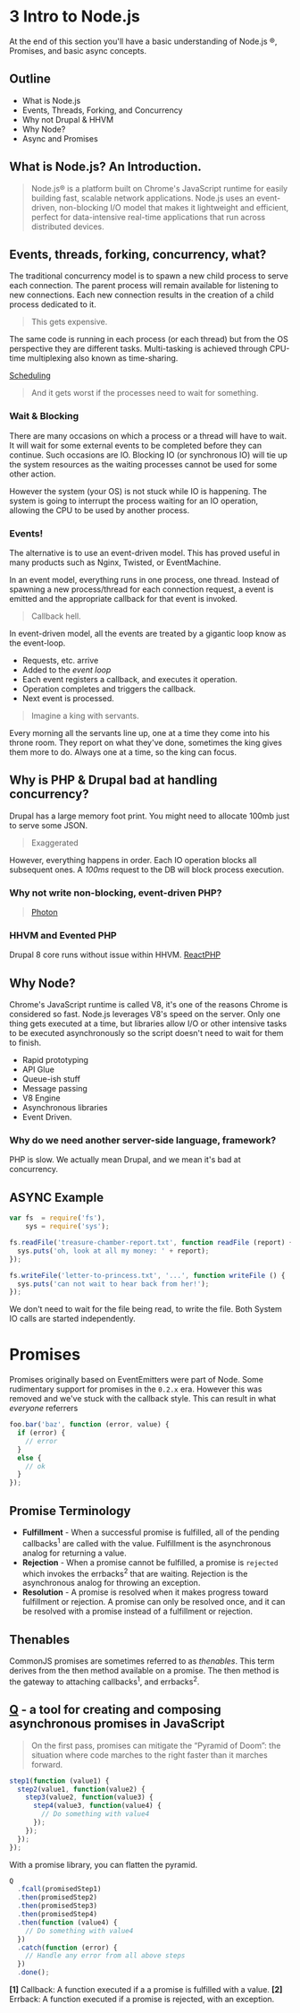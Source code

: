 # 3 Intro to Node.js

At the end of this section you'll have a basic understanding of Node.js ®, Promises, and basic async concepts.

## Outline

- What is Node.js
- Events, Threads, Forking, and Concurrency
- Why not Drupal & HHVM
- Why Node?
- Async and Promises

## What is Node.js? An Introduction.

> Node.js® is a platform built on Chrome's JavaScript runtime for easily building fast, scalable network applications. Node.js uses an event-driven, non-blocking I/O model that makes it lightweight and efficient, perfect for data-intensive real-time applications that run across distributed devices.

## Events, threads, forking, concurrency, what?

The traditional concurrency model is to spawn a new child process to serve each connection. The parent process will remain available for listening to new connections. Each new connection results in the creation of a child process dedicated to it.

> This gets expensive.

The same code is running in each process (or each thread) but from the OS perspective they are different tasks. Multi-tasking is achieved through CPU-time multiplexing also known as time-sharing.

[Scheduling](http://en.wikipedia.org/wiki/Scheduling_%28computing%29)

> And it gets worst if the processes need to wait for something.

### Wait & Blocking

There are many occasions on which a process or a thread will have to wait. It will wait for some external events to be completed before they can continue. Such occasions are IO. Blocking IO (or synchronous IO) will tie up the system resources as the waiting processes cannot be used for some other action.

However the system (your OS) is not stuck while IO is happening. The system is going to interrupt the process waiting for an IO operation, allowing the CPU to be used by another process.

### Events!

The alternative is to use an event-driven model. This has proved useful in many products such as Nginx, Twisted, or EventMachine.

In an event model, everything runs in one process, one thread. Instead of spawning a new process/thread for each connection request, a event is emitted and the appropriate callback for that event is invoked.

> Callback hell.

In event-driven model, all the events are treated by a gigantic loop know as the event-loop.

* Requests, etc. arrive
* Added to the _event loop_
* Each event registers a callback, and executes it operation. 
* Operation completes and triggers the callback. 
* Next event is processed.

> Imagine a king with servants.

Every morning all the servants line up, one at a time they come into his throne room. They report on what they've done, sometimes the king gives them more to do. Always one at a time, so the king can focus.

## Why is PHP & Drupal bad at handling concurrency?

Drupal has a large memory foot print. You might need to allocate 100mb just to serve some JSON. 

> Exaggerated

However, everything happens in order. Each IO operation blocks all subsequent ones. A _100ms_ request to the DB will block process execution. 

### Why not write non-blocking, event-driven PHP?

> [Photon](http://www.photon-project.com/)

### HHVM and Evented PHP

Drupal 8 core runs without issue within HHVM. [ReactPHP](http://reactphp.org/)

## Why Node?

Chrome's JavaScript runtime is called V8, it's one of the reasons Chrome is considered so fast. Node.js leverages V8's speed on the server. Only one thing gets executed at a time, but libraries allow I/O or other intensive tasks to be executed asynchronously so the script doesn't need to wait for them to finish.

* Rapid prototyping
* API Glue
* Queue-ish stuff
* Message passing
* V8 Engine
* Asynchronous libraries
* Event Driven.

### Why do we need another server-side language, framework?

PHP is slow. We actually mean Drupal, and we mean it's bad at concurrency.

## ASYNC Example

```javascript
var fs  = require('fs'),
    sys = require('sys');

fs.readFile('treasure-chamber-report.txt', function readFile (report) {
  sys.puts('oh, look at all my money: ' + report);
});

fs.writeFile('letter-to-princess.txt', '...', function writeFile () {
  sys.puts('can not wait to hear back from her!');
});
```

We don't need to wait for the file being read, to write the file. Both System IO calls are started independently.

# Promises

Promises originally based on EventEmitters were part of Node. Some rudimentary support for promises in the `0.2.x` era. However this was removed and we've stuck with the callback style. This can result in what _everyone_ referrers

```javascript
foo.bar('baz', function (error, value) {
  if (error) {
    // error
  }
  else {
    // ok
  }
});
```

## Promise Terminology

* **Fulfillment** - When a successful promise is fulfilled, all of the pending callbacks<sup>1</sup> are called with the value. Fulfillment is the asynchronous analog for returning a value.
* **Rejection** - When a promise cannot be fulfilled, a promise is `rejected` which invokes the errbacks<sup>2</sup> that are waiting. Rejection is the asynchronous analog for throwing an exception.
* **Resolution** - A promise is resolved when it makes progress toward fulfillment or rejection. A promise can only be resolved once, and it can be resolved with a promise instead of a fulfillment or rejection.

## Thenables

CommonJS promises are sometimes referred to as _thenables_. This term derives from the then method available on a promise. The then method is the gateway to attaching callbacks<sup>1</sup>, and errbacks<sup>2</sup>.

## [Q](https://github.com/kriskowal/q) - a tool for creating and composing asynchronous promises in JavaScript

> On the first pass, promises can mitigate the “Pyramid of Doom”: the situation where code marches to the right faster than it marches forward.

```javascript
step1(function (value1) {
  step2(value1, function(value2) {
    step3(value2, function(value3) {
      step4(value3, function(value4) {
        // Do something with value4
      });
    });
  });
});
```

With a promise library, you can flatten the pyramid.

```javascript
Q
  .fcall(promisedStep1)
  .then(promisedStep2)
  .then(promisedStep3)
  .then(promisedStep4)
  .then(function (value4) {
    // Do something with value4
  })
  .catch(function (error) {
    // Handle any error from all above steps
  })
  .done();
```

**[1]** Callback: A function executed if a a promise is fulfilled with a value.
**[2]** Errback: A function executed if a promise is rejected, with an exception.
